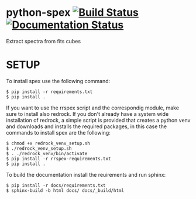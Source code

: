 # python-spex [![Build Status](https://app.travis-ci.com/mauritiusdadd/python-spex.svg?token=fRNrxziGGvs3HmNyD6gZ&branch=main)](https://app.travis-ci.com/mauritiusdadd/python-spex)[![Documentation Status](https://readthedocs.org/projects/python-spex/badge/?version=latest)](https://python-spex.readthedocs.io/en/latest/?badge=latest)

Extract spectra from fits cubes

# SETUP

To install spex use the following command:

    $ pip install -r requirements.txt
    $ pip install .

If you want to use the rrspex script and the correspondig module, make sure to install also redrock. If you don't already have a system wide installation of redrock, a simple script is provided that creates a python venv and downloads and installs the required packages, in this case the commands to install spex are the following:

    $ chmod +x redrock_venv_setup.sh
    $ ./redrock_venv_setup.sh
    $ . ./redrock_venv/bin/activate
    $ pip install -r rrspex-requirements.txt
    $ pip install .


To build the documentation install the reuirements and run sphinx:

    $ pip install -r docs/requirements.txt
    $ sphinx-build -b html docs/ docs/_build/html
